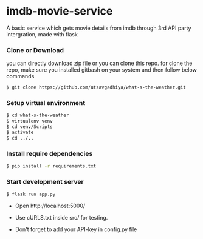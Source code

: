 # imdb-movie-service
A basic service which gets movie details from imdb through 3rd API party intergration, made with flask

### Clone or Download

you can directly download zip file or you can clone this repo.
for clone the repo, make sure you installed gitbash on your system and then follow below commands

```sh
$ git clone https://github.com/utsavgadhiya/what-s-the-weather.git
```

### Setup virtual environment 

```sh
$ cd what-s-the-weather
$ virtualenv venv
$ cd venv/Scripts
$ activate
$ cd ../..
```

### Install require dependencies 

```sh
$ pip install -r requirements.txt
```

### Start development server

```sh
$ flask run app.py
```

- Open http://localhost:5000/

- Use cURLS.txt inside src/ for testing.

- Don't forget to add your API-key in config.py file
